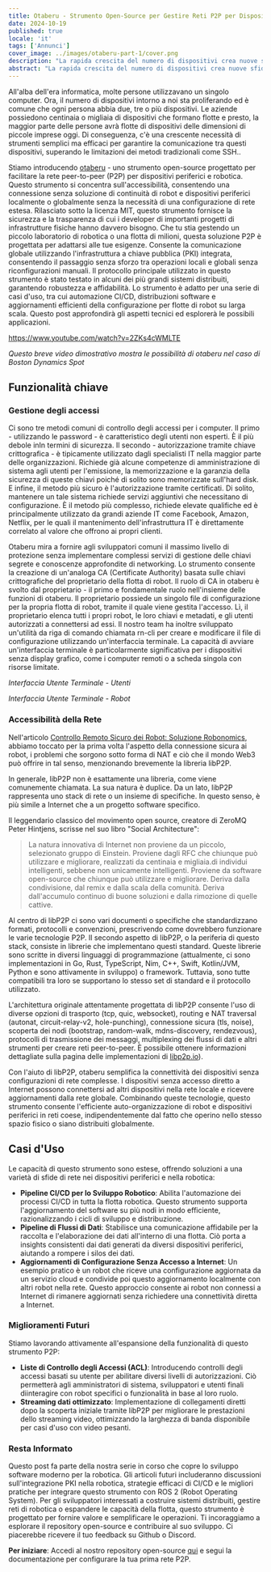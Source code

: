 ```yaml
---
title: Otaberu - Strumento Open-Source per Gestire Reti P2P per Dispositivi Edge e Robotica
date: 2024-10-19
published: true
locale: 'it'
tags: ['Annunci']
cover_image: ../images/otaberu-part-1/cover.png
description: "La rapida crescita del numero di dispositivi crea nuove sfide per la disponibilità e la sicurezza. È necessaria una soluzione più efficiente per la comunicazione sicura dei dispositivi che superi le limitazioni della PKI basata su SSH. Il robot-agente Otaberu offre questa soluzione, abilitando una PKI personalizzata per i robot utilizzando moderni standard e protocolli libP2P per risolvere questi problemi."
abstract: "La rapida crescita del numero di dispositivi crea nuove sfide per la disponibilità e la sicurezza. È necessaria una soluzione più efficiente per la comunicazione sicura dei dispositivi che superi le limitazioni della PKI basata su SSH. Il robot-agente Otaberu offre questa soluzione, abilitando una PKI personalizzata per i robot utilizzando moderni standard e protocolli libP2P per risolvere questi problemi."
---
```


All'alba dell'era informatica, molte persone utilizzavano un singolo computer. Ora, il numero di dispositivi intorno a noi sta proliferando ed è comune che ogni persona abbia due, tre o più dispositivi. Le aziende possiedono centinaia o migliaia di dispositivi che formano flotte e presto, la maggior parte delle persone avrà flotte di dispositivi delle dimensioni di piccole imprese oggi. Di conseguenza, c'è una crescente necessità di strumenti semplici ma efficaci per garantire la comunicazione tra questi dispositivi, superando le limitazioni dei metodi tradizionali come SSH..

Stiamo introducendo [otaberu](https://github.com/airalab/otaberu) - uno strumento open-source progettato per facilitare la rete peer-to-peer (P2P) per dispositivi periferici e robotica. Questo strumento si concentra sull'accessibilità, consentendo una connessione senza soluzione di continuità di robot e dispositivi periferici localmente o globalmente senza la necessità di una configurazione di rete estesa. Rilasciato sotto la licenza MIT, questo strumento fornisce la sicurezza e la trasparenza di cui i developer di importanti progetti di infrastrutture fisiche hanno davvero bisogno. Che tu stia gestendo un piccolo laboratorio di robotica o una flotta di milioni, questa soluzione P2P è progettata per adattarsi alle tue esigenze. Consente la comunicazione globale utilizzando l'infrastruttura a chiave pubblica (PKI) integrata, consentendo il passaggio senza sforzo tra operazioni locali e globali senza riconfigurazioni manuali. Il protocollo principale utilizzato in questo strumento è stato testato in alcuni dei più grandi sistemi distribuiti, garantendo robustezza e affidabilità. Lo strumento è adatto per una serie di casi d'uso, tra cui automazione CI/CD, distribuzioni software e aggiornamenti efficienti della configurazione per flotte di robot su larga scala. Questo post approfondirà gli aspetti tecnici ed esplorerà le possibili applicazioni.

https://www.youtube.com/watch?v=2ZKs4cWMLTE

*Questo breve video dimostrativo mostra le possibilità di otaberu nel caso di Boston Dynamics Spot*

## Funzionalità chiave

### Gestione degli accessi

Ci sono tre metodi comuni di controllo degli accessi per i computer. Il primo - utilizzando le password - è caratteristico degli utenti non esperti. È il più debole inIn termini di sicurezza. Il secondo - autorizzazione tramite chiave crittografica - è tipicamente utilizzato dagli specialisti IT nella maggior parte delle organizzazioni. Richiede già alcune competenze di amministrazione di sistema agli utenti per l'emissione, la memorizzazione e la garanzia della sicurezza di queste chiavi poiché di solito sono memorizzate sull'hard disk. E infine, il metodo più sicuro è l'autorizzazione tramite certificati. Di solito, mantenere un tale sistema richiede servizi aggiuntivi che necessitano di configurazione. È il metodo più complesso, richiede elevate qualifiche ed è principalmente utilizzato da grandi aziende IT come Facebook, Amazon, Netflix, per le quali il mantenimento dell'infrastruttura IT è direttamente correlato al valore che offrono ai propri clienti.

Otaberu mira a fornire agli sviluppatori comuni il massimo livello di protezione senza implementare complessi servizi di gestione delle chiavi segrete e conoscenze approfondite di networking. Lo strumento consente la creazione di un'analoga CA (Certificate Authority) basata sulle chiavi crittografiche del proprietario della flotta di robot. Il ruolo di CA in otaberu è svolto dal proprietario - il primo e fondamentale ruolo nell'insieme delle funzioni di otaberu. Il proprietario possiede un singolo file di configurazione per la propria flotta di robot, tramite il quale viene gestita l'accesso. Lì, il proprietario elenca tutti i propri robot, le loro chiavi e metadati, e gli utenti autorizzati a connettersi ad essi. Il nostro team ha inoltre sviluppato un'utilità da riga di comando chiamata rn-cli per creare e modificare il file di configurazione utilizzando un'interfaccia terminale. La capacità di avviare un'interfaccia terminale è particolarmente significativa per i dispositivi senza display grafico, come i computer remoti o a scheda singola con risorse limitate.

<rb-image zoom src="./images/otaberu-part-1/otaberu-tui-1.png" alt="Interfaccia utente Otaberu TUI" />  

*Interfaccia Utente Terminale - Utenti*

<rb-image zoom src="./images/otaberu-part-1/otaberu-tui-2.png" alt="Interfaccia robot Otaberu TUI" /> 

*Interfaccia Utente Terminale - Robot*

### **Accessibilità della Rete**

Nell'articolo [Controllo Remoto Sicuro dei Robot: Soluzione Robonomics](https://robonomics.network/blog/secure-robotics-remote-control-via-web3/), abbiamo toccato per la prima volta l'aspetto della connessione sicura ai robot, i problemi che sorgono sotto forma di NAT e ciò che il mondo Web3 può offrire in tal senso, menzionando brevemente la libreria libP2P.

In generale, libP2P non è esattamente una libreria, come viene comunemente chiamata. La sua natura è duplice. Da un lato, libP2P rappresenta uno stack di rete o un insieme di specifiche. In questo senso, è più simile a Internet che a un progetto software specifico.

Il leggendario classico del movimento open source, creatore di ZeroMQ Peter Hintjens, scrisse nel suo libro "Social Architecture":

> La natura innovativa di Internet non proviene da un piccolo, selezionato gruppo di Einstein. Proviene dagli RFC che chiunque può utilizzare e migliorare, realizzati da centinaia e migliaia.di individui intelligenti, sebbene non unicamente intelligenti. Proviene da software open-source che chiunque può utilizzare e migliorare. Deriva dalla condivisione, dal remix e dalla scala della comunità. Deriva dall'accumulo continuo di buone soluzioni e dalla rimozione di quelle cattive.

Al centro di libP2P ci sono vari documenti o specifiche che standardizzano formati, protocolli e convenzioni, prescrivendo come dovrebbero funzionare le varie tecnologie P2P. Il secondo aspetto di libP2P, o la periferia di questo stack, consiste in librerie che implementano questi standard. Queste librerie sono scritte in diversi linguaggi di programmazione (attualmente, ci sono implementazioni in Go, Rust, TypeScript, Nim, C++, Swift, Kotlin/JVM, Python e sono attivamente in sviluppo) o framework. Tuttavia, sono tutte compatibili tra loro se supportano lo stesso set di standard e il protocollo utilizzato.

L'architettura originale attentamente progettata di libP2P consente l'uso di diverse opzioni di trasporto (tcp, quic, websocket), routing e NAT traversal (autonat, circuit-relay-v2, hole-punching), connessione sicura (tls, noise), scoperta dei nodi (bootstrap, random-walk, mdns-discovery, rendezvous), protocolli di trasmissione dei messaggi, multiplexing dei flussi di dati e altri strumenti per creare reti peer-to-peer. È possibile ottenere informazioni dettagliate sulla pagina delle implementazioni di [libp2p.io](https://libP2P.io/implementations/)).

Con l'aiuto di libP2P, otaberu semplifica la connettività dei dispositivi senza configurazioni di rete complesse. I dispositivi senza accesso diretto a Internet possono connettersi ad altri dispositivi nella rete locale e ricevere aggiornamenti dalla rete globale. Combinando queste tecnologie, questo strumento consente l'efficiente auto-organizzazione di robot e dispositivi periferici in reti coese, indipendentemente dal fatto che operino nello stesso spazio fisico o siano distribuiti globalmente.

## Casi d'Uso

Le capacità di questo strumento sono estese, offrendo soluzioni a una varietà di sfide di rete nei dispositivi periferici e nella robotica:

- **Pipeline CI/CD per lo Sviluppo Robotico**: Abilita l'automazione dei processi CI/CD in tutta la flotta robotica. Questo strumento supporta l'aggiornamento del software su più nodi in modo efficiente, razionalizzando i cicli di sviluppo e distribuzione.
- **Pipeline di Flussi di Dati**: Stabilisce una comunicazione affidabile per la raccolta e l'elaborazione dei dati all'interno di una flotta. Ciò porta a insights consistenti dai dati generati da diversi dispositivi periferici, aiutando a rompere i silos dei dati.
- **Aggiornamenti di Configurazione Senza Accesso a Internet**: Un esempio pratico è un robot che riceve una configurazione aggiornata da un servizio cloud e condivide poi questo aggiornamento localmente con altri robot nella rete. Questo approccio consente ai robot non connessi a Internet di rimanere aggiornati senza richiedere una connettività diretta a Internet.

### Miglioramenti Futuri

Stiamo lavorando attivamente all'espansione della funzionalità di questo strumento P2P:

- **Liste di Controllo degli Accessi (ACL)**: Introducendo controlli degli accessi basati su utente per abilitare diversi livelli di autorizzazioni. Ciò permetterà agli amministratori di sistema, sviluppatori e utenti finali diinteragire con robot specifici o funzionalità in base al loro ruolo.
- **Streaming dati ottimizzato**: Implementazione di collegamenti diretti dopo la scoperta iniziale tramite libP2P per migliorare le prestazioni dello streaming video, ottimizzando la larghezza di banda disponibile per casi d'uso con video pesanti.

### Resta Informato

Questo post fa parte della nostra serie in corso che copre lo sviluppo software moderno per la robotica. Gli articoli futuri includeranno discussioni sull'integrazione PKI nella robotica, strategie efficaci di CI/CD e le migliori pratiche per integrare questo strumento con ROS 2 (Robot Operating System). Per gli sviluppatori interessati a costruire sistemi distribuiti, gestire reti di robotica o espandere le capacità della flotta, questo strumento è progettato per fornire valore e semplificare le operazioni. Ti incoraggiamo a esplorare il repository open-source e contribuire al suo sviluppo. Ci piacerebbe ricevere il tuo feedback su Github o Discord.

**Per iniziare**: Accedi al nostro repository open-source [qui](https://github.com/airalab/otaberu) e segui la documentazione per configurare la tua prima rete P2P.
